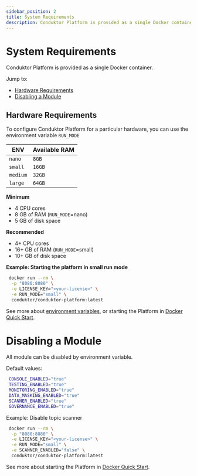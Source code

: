 ```yaml
---
sidebar_position: 2
title: System Requirements
description: Conduktor Platform is provided as a single Docker container.
---
```


# System Requirements

Conduktor Platform is provided as a single Docker container.

Jump to:

- [Hardware Requirements](#hardware-requirements)
- [Disabling a Module](#disabling-a-module)

## Hardware Requirements

To configure Conduktor Platform for a particular hardware, you can use the environment variable `RUN_MODE`

| ENV      | Available RAM |
| -------- | ------------- |
| `nano`   | `8GB`         |
| `small`  | `16GB`        |
| `medium` | `32GB`        |
| `large`  | `64GB`        |

**Minimum**

- 4 CPU cores
- 8 GB of RAM (`RUN_MODE`=nano)
- 5 GB of disk space

**Recommended**

- 4+ CPU cores
- 16+ GB of RAM (`RUN_MODE`=small)
- 10+ GB of disk space

**Example: Starting the platform in small run mode**

```bash
 docker run --rm \
  -p "8080:8080" \
  -e LICENSE_KEY="<your-license>" \
  -e RUN_MODE="small" \
  conduktor/conduktor-platform:latest
```

See more about [environment variables](../configuration/env-variables), or starting the Platform in [Docker Quick Start](../installation/get-started/docker).

# Disabling a Module

All module can be disabled by environment variable.

Default values:

```bash
 CONSOLE_ENABLED="true"
 TESTING_ENABLED="true"
 MONITORING_ENABLED="true"
 DATA_MASKING_ENABLED="true"
 SCANNER_ENABLED="true"
 GOVERNANCE_ENABLED="true"
```

Example: Disable topic scanner

```bash
 docker run --rm \
  -p "8080:8080" \
  -e LICENSE_KEY="<your-license>" \
  -e RUN_MODE="small" \
  -e SCANNER_ENABLED="false" \
  conduktor/conduktor-platform:latest
```

See more about starting the Platform in [Docker Quick Start](../installation/get-started/docker).
